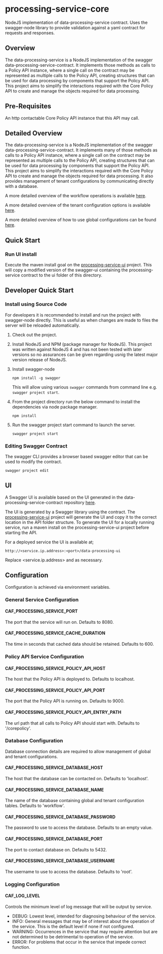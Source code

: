 # processing-service-core

NodeJS implementation of data-processing-service contract. Uses the swagger-node library to provide validation against a yaml contract for requests and responses.

## Overview

The data-processing-service is a NodeJS implementation of the swagger data-processing-service-contract. It implements those methods as calls to a Policy API instance, where a single call on the contract may be represented as multiple calls to the Policy API, creating structures that can be used for data processing by components that support the Policy API. This project aims to simplify the interactions required with the Core Policy API to create and manage the objects required for data processing.

## Pre-Requisites

An http contactable Core Policy API instance that this API may call.

## Detailed Overview

The data-processing-service is a NodeJS implementation of the swagger data-processing-service-contract. It implements many of those methods as calls to a Policy API instance, where a single call on the contract may be represented as multiple calls to the Policy API, creating structures that can be used for data processing by components that support the Policy API. This project aims to simplify the interactions required with the Core Policy API to create and manage the objects required for data processing. It also provides management of tenant configurations by communicating directly with a database.

A more detailed overview of the workflow operations is available [here](./Architecture.md).

A more detailed overview of the tenant configuration options is available [here](./tenant-config-options.md).

A more detailed overview of how to use global configurations can be found [here](./global-config-options.md).

## Quick Start

### Run UI install

Execute the maven install goal on the [processing-service-ui](../processing-service-ui) project. This will copy a modified version of the swagger-ui containing the processing-service contract to the ui folder of this directory.

## Developer Quick Start
### Install using Source Code
For developers it is recommended to install and run the project with swagger-node directly. This is useful as when changes are made to files the server will be reloaded automatically.

1. Check out the project.
2. Install NodeJS and NPM (package manager for NodeJS). This project was written against NodeJS 4 and has not been tested with later versions so no assurances can be given regarding usnig the latest major version release of NodeJS.
3. Install swagger-node

    ```
    npm install -g swagger
    ```
    This will allow using various `swagger` commands from command line e.g. `swagger project start`.
4. From the project directory run the below command to install the dependencies via node package manager.

    ```
    npm install
    ```
5. Run the swagger project start command to launch the server.

    ```
    swagger project start
    ```    
    
### Editing Swagger Contract

The swagger CLI provides a browser based swagger editor that can be used to modify the contract.

```
swagger project edit
```
    
## UI

A  Swagger UI is available based on the UI generated in the data-processing-service-contract repository [here](https://github.com/CAFDataProcessing/data-processing-service/tree/develop/processing-service-contract).

The UI is generated by a Swagger library using the contract. The [processing-service-ui](../processing-service-ui) project will generate the UI and copy it to the correct location in the API folder structure. To generate the UI for a locally running service, run a maven install on the processing-service-ui project before starting the API.

For a deployed service the UI is available at;

```
http://<service.ip.address>:<port>/data-processing-ui
```

Replace <service.ip.address> and <port> as necessary.

## Configuration

Configuration is achieved via environment variables.

### General Service Configuration

#### CAF_PROCESSING_SERVICE_PORT
The port that the service will run on. Defaults to 8080.

#### CAF_PROCESSING_SERVICE_CACHE_DURATION
The time in seconds that cached data should be retained. Defaults to 600.

### Policy API Service Configuration

#### CAF_PROCESSING_SERVICE_POLICY_API_HOST
The host that the Policy API is deployed to. Defaults to localhost.

#### CAF_PROCESSING_SERVICE_POLICY_API_PORT
The port that the Policy API is running on. Defaults to 9000.

#### CAF_PROCESSING_SERVICE_POLICY_API_ENTRY_PATH
The url path that all calls to Policy API should start with. Defaults to '/corepolicy'.

### Database Configuration

Database connection details are required to allow management of global and tenant configurations.

#### CAF_PROCESSING_SERVICE_DATABASE_HOST

The host that the database can be contacted on. Defaults to 'localhost'.

#### CAF_PROCESSING_SERVICE_DATABASE_NAME

The name of the database containing global and tenant configuration tables. Defaults to 'workflow'.

#### CAF_PROCESSING_SERVICE_DATABASE_PASSWORD

The password to use to access the database. Defaults to an empty value.

#### CAF_PROCESSING_SERVICE_DATABASE_PORT

The port to contact database on. Defaults to 5432.

#### CAF_PROCESSING_SERVICE_DATABASE_USERNAME

The username to use to access the database. Defaults to 'root'.

### Logging Configuration

#### CAF_LOG_LEVEL
Controls the minimum level of log message that will be output by service.
- DEBUG: Lowest level, intended for diagnosing behaviour of the service.
- INFO: General messages that may be of interest about the operation of the service. This is the default level if none if not configured.
- WARNING: Occurrences in the service that may require attention but are not determined to be detrimental to operation of the service.
- ERROR: For problems that occur in the service that impede correct function.
